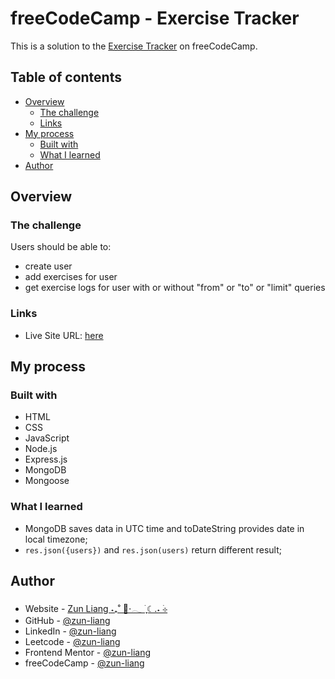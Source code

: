 # freeCodeCamp - Exercise Tracker

This is a solution to the [Exercise Tracker](https://www.freecodecamp.org/learn/apis-and-microservices/apis-and-microservices-projects/exercise-tracker) on freeCodeCamp.

## Table of contents

- [Overview](#overview)
  - [The challenge](#the-challenge)
  - [Links](#links)
- [My process](#my-process)
  - [Built with](#built-with)
  - [What I learned](#what-i-learned)
- [Author](#author)

## Overview

### The challenge

Users should be able to:

- create user
- add exercises for user
- get exercise logs for user with or without "from" or "to" or "limit" queries

### Links

- Live Site URL: [here](https://zun-liang-fcc-exercise-tracker.onrender.com/)

## My process

### Built with

- HTML
- CSS
- JavaScript
- Node.js
- Express.js
- MongoDB
- Mongoose

### What I learned

- MongoDB saves data in UTC time and toDateString provides date in local timezone;
- `res.json({users})` and `res.json(users)` return different result;

## Author

- Website - [Zun Liang ˖₊˚ 🦋⋅𓂃 ࣪ ִֶָ☾.˖ ࣪⊹](https://zunldev.com/)
- GitHub - [@zun-liang](https://github.com/zun-liang)
- LinkedIn - [@zun-liang](https://www.linkedin.com/in/zun-liang/)
- Leetcode - [@zun-liang](https://leetcode.com/u/zun-liang/)
- Frontend Mentor - [@zun-liang](https://www.frontendmentor.io/profile/zun-liang)
- freeCodeCamp - [@zun-liang](https://www.freecodecamp.org/zun-liang)
